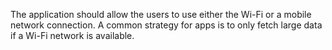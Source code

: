 The application should allow the users to use either the Wi-Fi or a mobile network connection. A common strategy for
apps is to only fetch large data if a Wi-Fi network is available.